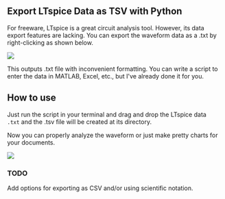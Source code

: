 ## Export LTspice Data as TSV with Python

For freeware, LTspice is a great circuit analysis tool. However, its data export features are lacking. You can export the waveform data as a .txt by right-clicking as shown below.

![](https://raw.githubusercontent.com/aryadee/LTspice-Data-Export/master/Images/LTspice.png)

This outputs .txt file with inconvenient formatting. You can write a script to enter the data in MATLAB,  Excel, etc., but I've already done it for you. 

## How to use

Just run the script in your terminal and drag and drop the LTspice data `.txt` and the .tsv file will be created at its directory.

Now you can properly analyze the waveform or just make pretty charts for your documents.

![](https://raw.githubusercontent.com/aryadee/LTspice-Data-Export/master/Images/Report.png)



### TODO

Add options for exporting as CSV and/or using scientific notation.
